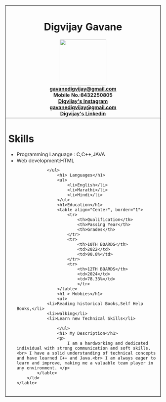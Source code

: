 <!DOCTYPE html>
<html lang="en">
<head>
    <meta charset="UTF-8">
    <meta name="viewport" content="width=device-width, initial-scale=1.0">
    <title>MY CV</title>
</head>
<body>
    <table align="Center",width="50%", border="1" >
        <tr> 
            <th>
                <h1>Digvijay Gavane</h1>
                <img src="c:\Users\ADMIN\Downloads\digvijay picture.jpg" width="150" height="150" > <br>
                <a href="mailto:gavanedigvijay@gmail.com"> gavanedigvijay@gmail.com </a> <br>
                Mobile No.:8432250805 <br>
                <a col href="https://www.instagram.com/digvijay._.79?igsh=YTdsenpvczV5dncx" , style="colour: red"> Digvijay's Instagram </a> <br>
                <a href="mailto:gavanedigvijay@gmail.com"> gavanedigvijay@gmail.com </a> <br>
                <a href="https://www.linkedin.com/in/digvijay-gavane-7942a530b?utm_source=share&utm_campaign=share_via&utm_content=profile&utm_medium=android_app" , style="colour: blue"> Digvijay's Linkedin </a> <br>
            </th>
        </tr>
        <td> 
            <table>
                <h1 >Skills</h1>
                <ul >
                    <li>Programming Language : C,C++,JAVA</li>
                    <li>Web development:HTML</li>

                </ul>
                    <h1> Languages</h1>
                    <ul>
                        <li>English</li>                 
                        <li>Marathi</li>
                        <li>Hindi</li>
                    </ul>
                    <h1>Education</h1>
                    <table align="Center", border="1">
                        <tr>
                            <th>Qualification</th>
                            <th>Passing Year</th>
                            <th>Grades</th>
                        </tr>
                        <tr>
                            <th>10TH BOARDS</th>
                            <td>2022</td>
                            <td>90.8%</td>
                        </tr>
                        <tr>
                            <th>12TH BOARDS</th>
                            <td>2024</td>
                            <td>78.33%</td>
                            </tr>
                    </table>
                    <h1 > Hobbies</h1>
                    <ul>
                <li>Reading historical Books,Self Help Books,</li>
                <li>walking</li>
                <li>Learn new Technical Skills</li>
                
                    </ul>
                    <h1> My Description</h1>
                    <p>
                        I am a hardworking and dedicated individual with strong communication and soft skills.<br> I have a solid understanding of technical concepts and have learned C++ and Java.<br> I am always eager to learn and improve, making me a valuable team player in any environment. </p>
            </table>
        </td>
    </table>
    
</body>
</html>
